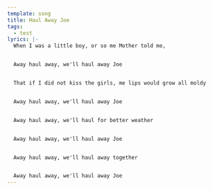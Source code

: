 ```yaml
---
template: song
title: Haul Away Joe
tags:
  - test
lyrics: |-
  When I was a little boy, or so me Mother told me,


  Away haul away, we'll haul away Joe


  That if I did not kiss the girls, me lips would grow all moldy


  Away haul away, we'll haul away Joe


  Away haul away, we'll haul for better weather


  Away haul away, we'll haul away Joe


  Away haul away, we'll haul away together


  Away haul away, we'll haul away Joe
---
```

